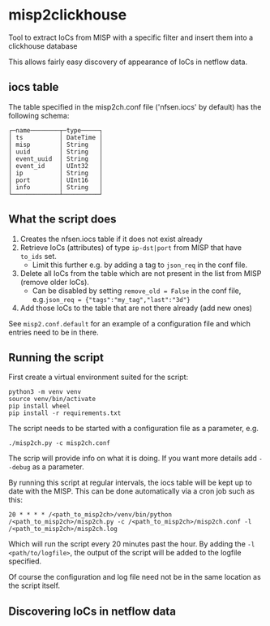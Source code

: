 # misp2clickhouse

Tool to extract IoCs from MISP with a specific filter and insert them into a clickhouse database

This allows fairly easy discovery of appearance of IoCs in netflow data.
## iocs table
The table specified in the misp2ch.conf file ('nfsen.iocs' by default) has the following schema:

```
┌─name────────┬─type─────┐
│ ts          │ DateTime │
│ misp        │ String   │
│ uuid        │ String   │
│ event_uuid  │ String   │
│ event_id    │ UInt32   │
│ ip          │ String   │
│ port        │ UInt16   │
│ info        │ String   │
└─────────────┴──────────┘
```
## What the script does

1. Creates the nfsen.iocs table if it does not exist already
2. Retrieve IoCs (attributes) of type `ip-dst|port` from MISP that have `to_ids` set. 
   - Limit this further e.g. by adding a tag to `json_req` in the conf file.
4. Delete all IoCs from the table which are not present in the  list from MISP (remove older IoCs).
   - Can be disabled by setting `remove_old = False` in the conf file, e.g.`json_req = {"tags":"my_tag","last":"3d"}`
5. Add those IoCs to the table that are not there already (add new ones)

See `misp2.conf.default` for an example of a configuration file and which entries need to be in there.

## Running the script
First create a virtual environment suited for the script:
```
python3 -m venv venv
source venv/bin/activate
pip install wheel
pip install -r requirements.txt
```
The script needs to be started with a configuration file as a parameter, e.g.
```
./misp2ch.py -c misp2ch.conf
```
The scrip will provide info on what it is doing. If you want more details add `--debug` as a parameter.


By running this script at regular intervals, the iocs table will be kept up to date with the MISP. This can be done automatically via a cron job such as this:

```
20 * * * * /<path_to_misp2ch>/venv/bin/python /<path_to_misp2ch>/misp2ch.py -c /<path_to_misp2ch>/misp2ch.conf -l /<path_to_misp2ch>/misp2ch.log
```
Which will run the script every 20 minutes past the hour.
By adding the `-l <path/to/logfile>`, the output of the script will be added to the logfile specified.

Of course the configuration and log file need not be in the same location as the script itself.

## Discovering IoCs in netflow data
